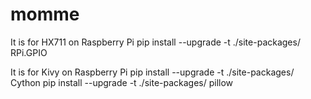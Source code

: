 # momme

It is for HX711 on Raspberry Pi
pip install --upgrade -t ./site-packages/ RPi.GPIO

It is for Kivy on Raspberry Pi
pip install --upgrade -t ./site-packages/ Cython
pip install --upgrade -t ./site-packages/ pillow
